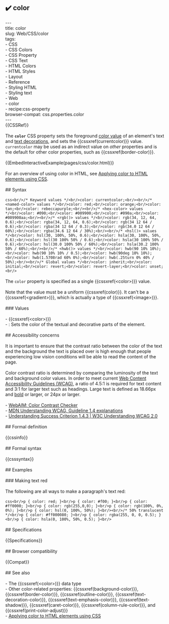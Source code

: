 ## ✔️ color 
 ---<br/>title: color<br/>slug: Web/CSS/color<br/>tags:<br/>  - CSS<br/>  - CSS Colors<br/>  - CSS Property<br/>  - CSS Text<br/>  - HTML Colors<br/>  - HTML Styles<br/>  - Layout<br/>  - Reference<br/>  - Styling HTML<br/>  - Styling text<br/>  - Web<br/>  - color<br/>  - recipe:css-property<br/>browser-compat: css.properties.color<br/>---<br/>{{CSSRef}}<br/><br/>The **`color`** CSS property sets the foreground [color value](/en-US/docs/Web/CSS/color_value) of an element's text and [text decorations](/en-US/docs/Web/CSS/text-decoration), and sets the {{cssxref(currentcolor)}} value. `currentcolor` may be used as an indirect value on _other_ properties and is the default for other color properties, such as {{cssxref(border-color)}}.<br/><br/>{{EmbedInteractiveExample(pages/css/color.html)}}<br/><br/>For an overview of using color in HTML, see [Applying color to HTML elements using CSS](/en-US/docs/Web/HTML/Applying_color).<br/><br/>## Syntax<br/><br/>```css<br/>/* Keyword values */<br/>color: currentcolor;<br/><br/>/* <named-color> values */<br/>color: red;<br/>color: orange;<br/>color: tan;<br/>color: rebeccapurple;<br/><br/>/* <hex-color> values */<br/>color: #090;<br/>color: #009900;<br/>color: #090a;<br/>color: #009900aa;<br/><br/>/* <rgb()> values */<br/>color: rgb(34, 12, 64, 0.6);<br/>color: rgba(34, 12, 64, 0.6);<br/>color: rgb(34 12 64 / 0.6);<br/>color: rgba(34 12 64 / 0.3);<br/>color: rgb(34.0 12 64 / 60%);<br/>color: rgba(34.6 12 64 / 30%);<br/><br/>/* <hsl()> values */<br/>color: hsl(30, 100%, 50%, 0.6);<br/>color: hsla(30, 100%, 50%, 0.6);<br/>color: hsl(30 100% 50% / 0.6);<br/>color: hsla(30 100% 50% / 0.6);<br/>color: hsl(30.0 100% 50% / 60%);<br/>color: hsla(30.2 100% 50% / 60%);<br/><br/>/* <hwb()> values */<br/>color: hwb(90 10% 10%);<br/>color: hwb(90 10% 10% / 0.5);<br/>color: hwb(90deg 10% 10%);<br/>color: hwb(1.5708rad 60% 0%);<br/>color: hwb(.25turn 0% 40% / 50%);<br/><br/>/* Global values */<br/>color: inherit;<br/>color: initial;<br/>color: revert;<br/>color: revert-layer;<br/>color: unset;<br/>```<br/><br/>The `color` property is specified as a single {{cssxref(&lt;color&gt;)}} value.<br/><br/>Note that the value must be a uniform {{cssxref(color)}}. It can't be a {{cssxref(&lt;gradient&gt;)}}, which is actually a type of {{cssxref(&lt;image&gt;)}}.<br/><br/>### Values<br/><br/>- {{cssxref(&lt;color&gt;)}}<br/>  - : Sets the color of the textual and decorative parts of the element.<br/><br/>## Accessibility concerns<br/><br/>It is important to ensure that the contrast ratio between the color of the text and the background the text is placed over is high enough that people experiencing low vision conditions will be able to read the content of the page.<br/><br/>Color contrast ratio is determined by comparing the luminosity of the text and background color values. In order to meet current [Web Content Accessibility Guidelines (WCAG)](https://www.w3.org/WAI/intro/wcag), a ratio of 4.5:1 is required for text content and 3:1 for larger text such as headings. Large text is defined as 18.66px and [bold](/en-US/docs/Web/CSS/font-weight) or larger, or 24px or larger.<br/><br/>- [WebAIM: Color Contrast Checker](https://webaim.org/resources/contrastchecker/)<br/>- [MDN Understanding WCAG, Guideline 1.4 explanations](/en-US/docs/Web/Accessibility/Understanding_WCAG/Perceivable#Guideline_1.4_Make_it_easier_for_users_to_see_and_hear_content_including_separating_foreground_from_background)<br/>- [Understanding Success Criterion 1.4.3 | W3C Understanding WCAG 2.0](https://www.w3.org/TR/UNDERSTANDING-WCAG20/visual-audio-contrast-contrast.html)<br/><br/>## Formal definition<br/><br/>{{cssinfo}}<br/><br/>## Formal syntax<br/><br/>{{csssyntax}}<br/><br/>## Examples<br/><br/>### Making text red<br/><br/>The following are all ways to make a paragraph's text red:<br/><br/>```css<br/>p { color: red; }<br/>p { color: #f00; }<br/>p { color: #ff0000; }<br/>p { color: rgb(255,0,0); }<br/>p { color: rgb(100%, 0%, 0%); }<br/>p { color: hsl(0, 100%, 50%); }<br/><br/>/* 50% translucent */<br/>p { color: #ff000080; }<br/>p { color: rgba(255, 0, 0, 0.5); }<br/>p { color: hsla(0, 100%, 50%, 0.5); }<br/>```<br/><br/>## Specifications<br/><br/>{{Specifications}}<br/><br/>## Browser compatibility<br/><br/>{{Compat}}<br/><br/>## See also<br/><br/>- The {{cssxref(&lt;color&gt;)}} data type<br/>- Other color-related properties: {{cssxref(background-color)}}, {{cssxref(border-color)}}, {{cssxref(outline-color)}}, {{cssxref(text-decoration-color)}}, {{cssxref(text-emphasis-color)}}, {{cssxref(text-shadow)}}, {{cssxref(caret-color)}}, {{cssxref(column-rule-color)}}, and {{cssxref(print-color-adjust)}}<br/>- [Applying color to HTML elements using CSS](/en-US/docs/Web/HTML/Applying_color)<br/>